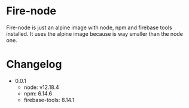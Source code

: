 # Fire-node

Fire-node is just an alpine image with node, npm and firebase tools installed.
It uses the alpine image because is way smaller than the node one.

 
# Changelog

 - 0.0.1
    - node: v12.18.4
    - npm: 6.14.6
    - firebase-tools: 8.14.1